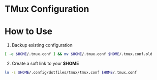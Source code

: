 # TMux Configuration

# How to Use

1. Backup existing configuration

```bash
[ -e $HOME/.tmux.conf ] && mv $HOME/.tmux.conf $HOME/.tmux.conf.old
```

2. Create a soft link to your **$HOME**

```bash
ln -s $HOME/.config/dotfiles/tmux/tmux.conf $HOME/.tmux.conf
```
